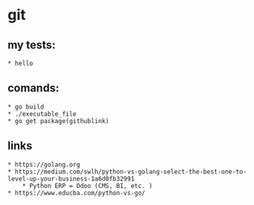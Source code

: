 # git 

## my tests: 
    * hello

## comands: 
    * go build 
    * ./executable_file
    * go get package(githublink)

## links
    * https://golang.org
    * https://medium.com/swlh/python-vs-golang-select-the-best-one-to-level-up-your-business-1a6d0fb32991
        * Python ERP = Odoo (CMS, BI, etc. )
    * https://www.educba.com/python-vs-go/ 